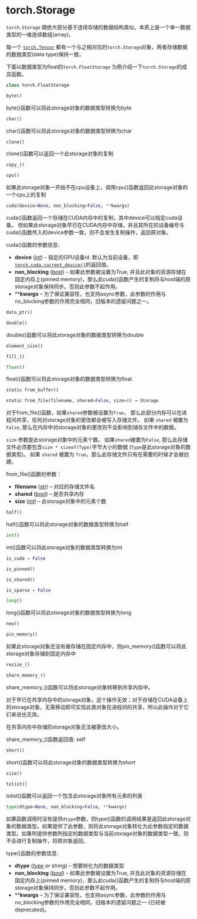 # torch.Storage

`torch.Storage` 跟绝大部分基于连续存储的数据结构类似，本质上是一个单一数据类型的一维连续数组(array)。

每一个 [`torch.Tensor`](tensors.html#torch.Tensor "torch.Tensor") 都有一个与之相对应的`torch.Storage`对象，两者存储数据的数据类型(data type)保持一致。

下面以数据类型为float的` torch.FloatStorage ` 为例介绍一下`torch.Storage`的成员函数。
```py
class torch.FloatStorage
```

```py
byte()
```

byte()函数可以将此storage对象的数据类型转换为byte


```py
char()
```
char()函数可以将此storage对象的数据类型转换为char


```py
clone()
```

clone()函数可以返回一个此storage对象的复制 

```py
copy_()
```

```py
cpu()
```

如果此storage对象一开始不在cpu设备上，调用cpu()函数返回此storage对象的一个cpu上的复制

```py
cuda(device=None, non_blocking=False, **kwargs)
```

cuda()函数返回一个存储在CUDA内存中的复制，其中device可以指定cuda设备。
但如果此storage对象早已在CUDA内存中存储，并且其所在的设备编号与cuda()函数传入的device参数一致，则不会发生复制操作，返回原对象。

cuda()函数的参数信息: 

*   **device** ([_int_](https://docs.python.org/3/library/functions.html#int "(in Python v3.7)")) – 指定的GPU设备id. 默认为当前设备，即 [`torch.cuda.current_device()`](cuda.html#torch.cuda.current_device "torch.cuda.current_device")的返回值。
*   **non_blocking** ([_bool_](https://docs.python.org/3/library/functions.html#bool "(in Python v3.7)")) – 如果此参数被设置为True, 并且此对象的资源存储在固定内存上(pinned memory)，那么此cuda()函数产生的复制将与host端的原storage对象保持同步。否则此参数不起作用。
*   ****kwargs** – 为了保证兼容性，也支持async参数，此参数的作用与no_blocking参数的作用完全相同，旧版本的遗留问题之一。



```py
data_ptr()
```

```py
double()
```

double()函数可以将此storage对象的数据类型转换为double
```py
element_size()
```

```py
fill_()
```

```py
float()
```

float()函数可以将此storage对象的数据类型转换为float

```py
static from_buffer()
```

```py
static from_file(filename, shared=False, size=0) → Storage
```

对于from_file()函数，如果`shared`参数被设置为`True`， 那么此部分内存可以在进程间共享，任何对storage对象的更改都会被写入存储文件。 如果 `shared` 被置为 `False`, 那么在内存中对storage对象的更改则不会影响到储存文件中的数据。

`size` 参数是此storage对象中的元素个数。 如果`shared`被置为`False`, 那么此存储文件必须要包含`size * sizeof(Type)`字节大小的数据 (`Type`是此storage对象的数据类型)。 如果 `shared` 被置为 `True`，那么此存储文件只有在需要的时候才会被创建。

from_file()函数的参数： 

*   **filename** ([_str_](https://docs.python.org/3/library/stdtypes.html#str "(in Python v3.7)")) – 对应的存储文件名
*   **shared** ([_bool_](https://docs.python.org/3/library/functions.html#bool "(in Python v3.7)")) – 是否共享内存
*   **size** ([_int_](https://docs.python.org/3/library/functions.html#int "(in Python v3.7)")) – 此storage对象中的元素个数



```py
half()
```

half()函数可以将此storage对象的数据类型转换为half


```py
int()
```

int()函数可以将此storage对象的数据类型转换为int

```py
is_cuda = False
```

```py
is_pinned()
```

```py
is_shared()
```

```py
is_sparse = False
```

```py
long()
```

long()函数可以将此storage对象的数据类型转换为long

```py
new()
```

```py
pin_memory()
```

如果此storage对象还没有被存储在固定内存中，则pin_memory()函数可以将此storage对象存储到固定内存中

```py
resize_()
```

```py
share_memory_()
```

share_memory_()函数可以将此storage对象转移到共享内存中。

对于早已在共享内存中的storage对象，这个操作无效；对于存储在CUDA设备上的storage对象，无需移动即可实现此类对象在进程间的共享，所以此操作对于它们来说也无效。

在共享内存中存储的storage对象无法被更改大小。

share_memory_()函数返回值: self

```py
short()
```

short()函数可以将此storage对象的数据类型转换为short

```py
size()
```

```py
tolist()
```

tolist()函数可以返回一个包含此storage对象所有元素的列表
```py
type(dtype=None, non_blocking=False, **kwargs)
```

如果函数调用时没有提供`dtype`参数，则type()函数的调用结果是返回此storage对象的数据类型。如果提供了此参数，则将此storage对象转化为此参数指定的数据类型。如果所提供参数所指定的数据类型与当前storage对象的数据类型一致，则不会进行复制操作，将原对象返回。

type()函数的参数信息: 

*   **dtype** ([_type_](https://docs.python.org/3/library/functions.html#type "(in Python v3.7)") _or_ _string_) – 想要转化为的数据类型
*   **non_blocking** ([_bool_](https://docs.python.org/3/library/functions.html#bool "(in Python v3.7)")) – 如果此参数被设置为True, 并且此对象的资源存储在固定内存上(pinned memory)，那么此cuda()函数产生的复制将与host端的原storage对象保持同步。否则此参数不起作用。
*   ****kwargs** – 为了保证兼容性，也支持async参数，此参数的作用与no_blocking参数的作用完全相同，旧版本的遗留问题之一 (已经被deprecated)。



